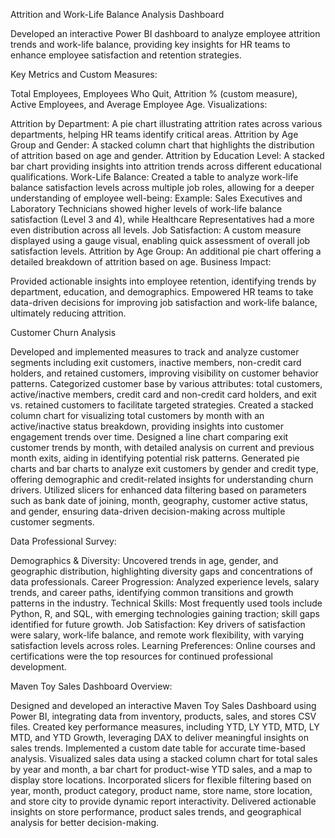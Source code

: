 Attrition and Work-Life Balance Analysis Dashboard

Developed an interactive Power BI dashboard to analyze employee attrition trends and work-life balance, providing key insights for HR teams to enhance employee satisfaction and retention strategies.

Key Metrics and Custom Measures:

Total Employees, Employees Who Quit, Attrition % (custom measure), Active Employees, and Average Employee Age.
Visualizations:

Attrition by Department: A pie chart illustrating attrition rates across various departments, helping HR teams identify critical areas.
Attrition by Age Group and Gender: A stacked column chart that highlights the distribution of attrition based on age and gender.
Attrition by Education Level: A stacked bar chart providing insights into attrition trends across different educational qualifications.
Work-Life Balance: Created a table to analyze work-life balance satisfaction levels across multiple job roles, allowing for a deeper understanding of employee well-being:
Example: Sales Executives and Laboratory Technicians showed higher levels of work-life balance satisfaction (Level 3 and 4), while Healthcare Representatives had a more even distribution across all levels.
Job Satisfaction: A custom measure displayed using a gauge visual, enabling quick assessment of overall job satisfaction levels.
Attrition by Age Group: An additional pie chart offering a detailed breakdown of attrition based on age.
Business Impact:

Provided actionable insights into employee retention, identifying trends by department, education, and demographics.
Empowered HR teams to take data-driven decisions for improving job satisfaction and work-life balance, ultimately reducing attrition.


Customer Churn Analysis

Developed and implemented measures to track and analyze customer segments including exit customers, inactive members, non-credit card holders, and retained customers, improving visibility on customer behavior patterns.
Categorized customer base by various attributes: total customers, active/inactive members, credit card and non-credit card holders, and exit vs. retained customers to facilitate targeted strategies.
Created a stacked column chart for visualizing total customers by month with an active/inactive status breakdown, providing insights into customer engagement trends over time.
Designed a line chart comparing exit customer trends by month, with detailed analysis on current and previous month exits, aiding in identifying potential risk patterns.
Generated pie charts and bar charts to analyze exit customers by gender and credit type, offering demographic and credit-related insights for understanding churn drivers.
Utilized slicers for enhanced data filtering based on parameters such as bank date of joining, month, geography, customer active status, and gender, ensuring data-driven decision-making across multiple customer segments.



Data Professional Survey:

Demographics & Diversity: Uncovered trends in age, gender, and geographic distribution, highlighting diversity gaps and concentrations of data professionals.
Career Progression: Analyzed experience levels, salary trends, and career paths, identifying common transitions and growth patterns in the industry.
Technical Skills: Most frequently used tools include Python, R, and SQL, with emerging technologies gaining traction; skill gaps identified for future growth.
Job Satisfaction: Key drivers of satisfaction were salary, work-life balance, and remote work flexibility, with varying satisfaction levels across roles.
Learning Preferences: Online courses and certifications were the top resources for continued professional development.




Maven Toy Sales Dashboard Overview:

Designed and developed an interactive Maven Toy Sales Dashboard using Power BI, integrating data from inventory, products, sales, and stores CSV files.
Created key performance measures, including YTD, LY YTD, MTD, LY MTD, and YTD Growth, leveraging DAX to deliver meaningful insights on sales trends.
Implemented a custom date table for accurate time-based analysis.
Visualized sales data using a stacked column chart for total sales by year and month, a bar chart for product-wise YTD sales, and a map to display store locations.
Incorporated slicers for flexible filtering based on year, month, product category, product name, store name, store location, and store city to provide dynamic report interactivity.
Delivered actionable insights on store performance, product sales trends, and geographical analysis for better decision-making.



